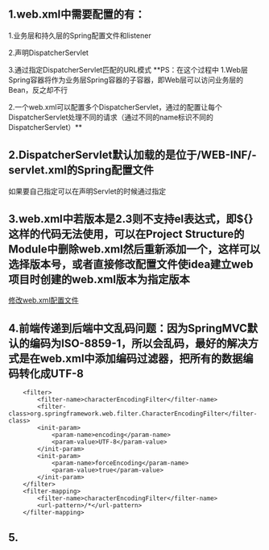 ## 1.web.xml中需要配置的有：
1.业务层和持久层的Spring配置文件和listener

2.声明DispatcherServlet

3.通过<servlet-mapping>指定DispatcherServlet匹配的URL模式
**PS：在这个过程中
1.Web层Spring容器将作为业务层Spring容器的子容器，即Web层可以访问业务层的Bean，反之却不行

2.一个web.xml可以配置多个DispatcherServlet，通过<servlet-mapping>的配置让每个DispatcherServlet处理不同的请求（通过不同的name标识不同的DispatcherServlet）**
## 2.DispatcherServlet默认加载的是位于/WEB-INF/<servelt-Name>-servlet.xml的Spring配置文件
如果要自己指定可以在声明Servlet的时候通过<init-param>指定

## 3.web.xml中若版本是2.3则不支持el表达式，即${}这样的代码无法使用，可以在Project Structure的Module中删除web.xml然后重新添加一个，这样可以选择版本号，或者直接修改配置文件使idea建立web项目时创建的web.xml版本为指定版本
[修改web.xml配置文件](https://blog.csdn.net/senAr59/article/details/80538821)

## 4.前端传递到后端中文乱码问题：因为SpringMVC默认的编码为ISO-8859-1，所以会乱码，最好的解决方式是在web.xml中添加编码过滤器，把所有的数据编码转化成UTF-8
```
    <filter>
        <filter-name>characterEncodingFilter</filter-name>
        <filter-class>org.springframework.web.filter.CharacterEncodingFilter</filter-class>
        <init-param>
            <param-name>encoding</param-name>
            <param-value>UTF-8</param-value>
        </init-param>
        <init-param>
            <param-name>forceEncoding</param-name>
            <param-value>true</param-value>
        </init-param>
    </filter>
    <filter-mapping>
        <filter-name>characterEncodingFilter</filter-name>
        <url-pattern>/*</url-pattern>
    </filter-mapping>
```
## 5.
